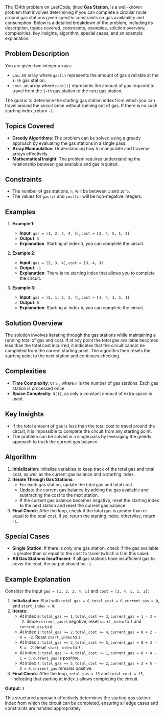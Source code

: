 The 134th problem on LeetCode, titled **Gas Station**, is a well-known problem that involves determining if you can complete a circular route around gas stations given specific constraints on gas availability and consumption. Below is a detailed breakdown of the problem, including its description, topics covered, constraints, examples, solution overview, complexities, key insights, algorithm, special cases, and an example explanation.

## Problem Description

You are given two integer arrays:
- `gas`: an array where `gas[i]` represents the amount of gas available at the `i-th` gas station.
- `cost`: an array where `cost[i]` represents the amount of gas required to travel from the `i-th` gas station to the next gas station.

The goal is to determine the starting gas station index from which you can travel around the circuit once without running out of gas. If there is no such starting index, return `-1`.

## Topics Covered

- **Greedy Algorithms**: The problem can be solved using a greedy approach by evaluating the gas stations in a single pass.
- **Array Manipulation**: Understanding how to manipulate and traverse arrays effectively.
- **Mathematical Insight**: The problem requires understanding the relationship between gas available and gas required.

## Constraints

- The number of gas stations, `n`, will be between `1` and `10^5`.
- The values for `gas[i]` and `cost[i]` will be non-negative integers.

## Examples

1. **Example 1**:
    - **Input**: `gas = [1, 2, 3, 4, 5]`, `cost = [3, 4, 5, 1, 2]`
    - **Output**: `3`
    - **Explanation**: Starting at index `3`, you can complete the circuit.

2. **Example 2**:
    - **Input**: `gas = [2, 3, 4]`, `cost = [3, 4, 3]`
    - **Output**: `-1`
    - **Explanation**: There is no starting index that allows you to complete the circuit.

3. **Example 3**:
    - **Input**: `gas = [5, 1, 2, 3, 4]`, `cost = [4, 4, 1, 5, 1]`
    - **Output**: `0`
    - **Explanation**: Starting at index `0`, you can complete the circuit.

## Solution Overview

The solution involves iterating through the gas stations while maintaining a running total of gas and cost. If at any point the total gas available becomes less than the total cost incurred, it indicates that the circuit cannot be completed from the current starting point. The algorithm then resets the starting point to the next station and continues checking.

## Complexities

- **Time Complexity**: `O(n)`, where `n` is the number of gas stations. Each gas station is processed once.
- **Space Complexity**: `O(1)`, as only a constant amount of extra space is used.

## Key Insights

- If the total amount of gas is less than the total cost to travel around the circuit, it is impossible to complete the circuit from any starting point.
- The problem can be solved in a single pass by leveraging the greedy approach to track the current gas balance.

## Algorithm

1. **Initialization**: Initialize variables to keep track of the total gas and total cost, as well as the current gas balance and a starting index.
2. **Iterate Through Gas Stations**:
    - For each gas station, update the total gas and total cost.
    - Update the current gas balance by adding the gas available and subtracting the cost to the next station.
    - If the current gas balance becomes negative, reset the starting index to the next station and reset the current gas balance.
3. **Final Check**: After the loop, check if the total gas is greater than or equal to the total cost. If so, return the starting index; otherwise, return `-1`.

## Special Cases

- **Single Station**: If there is only one gas station, check if the gas available is greater than or equal to the cost to travel (which is 0 in this case).
- **All Gas Stations Insufficient**: If all gas stations have insufficient gas to cover the cost, the output should be `-1`.

## Example Explanation

Consider the input `gas = [1, 2, 3, 4, 5]` and `cost = [3, 4, 5, 1, 2]`:

1. **Initialization**: Start with `total_gas = 0`, `total_cost = 0`, `current_gas = 0`, and `start_index = 0`.
2. **Iterate**:
    - At index `0`: `total_gas += 1`, `total_cost += 3`, `current_gas = 1 - 3 = -2`. Since `current_gas` is negative, reset `start_index` to `1` and `current_gas` to `0`.
    - At index `1`: `total_gas += 2`, `total_cost += 4`, `current_gas = 0 + 2 - 4 = -2`. Reset `start_index` to `2`.
    - At index `2`: `total_gas += 3`, `total_cost += 5`, `current_gas = 0 + 3 - 5 = -2`. Reset `start_index` to `3`.
    - At index `3`: `total_gas += 4`, `total_cost += 1`, `current_gas = 0 + 4 - 1 = 3`. `current_gas` is positive.
    - At index `4`: `total_gas += 5`, `total_cost += 2`, `current_gas = 3 + 5 - 2 = 6`. `current_gas` remains positive.
3. **Final Check**: After the loop, `total_gas = 15` and `total_cost = 15`, indicating that starting at index `3` allows completing the circuit.

**Output**: `3`

This structured approach effectively determines the starting gas station index from which the circuit can be completed, ensuring all edge cases and constraints are handled appropriately.
